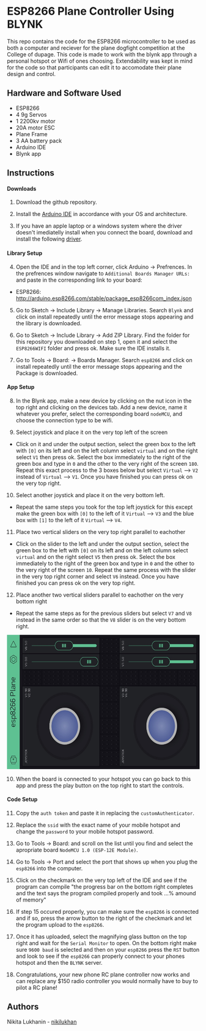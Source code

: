 # ESP8266 Plane Controller Using BLYNK
This repo contains the code for the ESP8266 microcontroller to be used as both a computer and reciever for the plane dogfight competition at the College of dupage. This code is made to work with the blynk app through a personal hotspot or Wifi of ones choosing. Extendability was kept in mind for the code so that participants can edit it to accomodate their plane design and control.

## Hardware and Software Used
- ESP8266
- 4 9g Servos
- 1 2200kv motor
- 20A motor ESC
- Plane Frame
- 3 AA battery pack
- Arduino IDE
- Blynk app

## Instructions

#### Downloads
1. Download the github repository.

2. Install the [Arduino IDE](https://www.arduino.cc/en/Main/Software) in accordance with your OS and architecture.

3. If you have an apple laptop or a windows system where the driver doesn't imediatelly install when you connect the board, download and install the following [driver](https://www.silabs.com/products/development-tools/software/usb-to-uart-bridge-vcp-drivers).

#### Library Setup
4. Open the IDE and in the top left corner, click Arduino -> Prefrences. In the prefrences window navigate to `Additional Boards Manager URLs:` and paste in the corresponding link to your board:
- ESP8266: http://arduino.esp8266.com/stable/package_esp8266com_index.json

5. Go to Sketch -> Include Library -> Manage Libraries. Search `Blynk` and click on install repeatedly until the error message stops appearing and the library is downloaded.

6. Go to Sketch -> Include Library -> Add ZIP Library. Find the folder for this repository you downloaded on step 1, open it and select the `ESP8266WIFI` folder and press ok. Make sure the IDE installs it.

7. Go to Tools -> Board: -> Boards Manager. Search `esp8266` and click on install repeatedly until the error message stops appearing and the Package is downloaded.

#### App Setup
8. In the Blynk app, make a new device by clicking on the nut icon in the top right and clicking on the devices tab. Add a new device, name it whatever you prefer, select the corresponding board `nodeMCU`, and choose the connection type to be wifi.

9. Select joystick and place it on the very top left of the screen
- Click on it and under the output section, select the green box to the left with `[0]` on its left and on the left column select `virtual` and on the right select `V1` then press ok. Select the box immediately to the right of the green box and type in `0` and the other to the very right of the screen `180`. Repeat this exact process to the 3 boxes below  but select `Virtual` --> `V2` instead of `Virtual` --> `V1`. Once you have finished you can press ok on the very top right.
    
10. Select another joystick and place it on the very bottom left.
- Repeat the same steps you took for the top left joystick for this except make the green box with `[0]` to the left of it `Virtual` --> `V3` and the blue box with `[1]` to the left of it `Virtual` --> `V4`.
    
11. Place two vertical sliders on the very top right parallel to eachother
- Click on the slider to the left and under the output section, select the green box to the left with `[0]` on its left and on the left column select `virtual` and on the right select `V5` then press ok. Select the box immediately to the right of the green box and type in `0` and the other to the very right of the screen `10`. Repeat the same process with the slider in the very top right corner and select `V6` instead. Once you have finished you can press ok on the very top right.
   
12. Place another two vertical sliders parallel to eachother on the very bottom right
- Repeat the same steps as for the previous sliders but select `V7` and `V8` instead in the same order so that the `V8` slider is on the very bottom right. 

<img src="esp8266Photos/Controls.jpg" height="350">

10. When the board is connected to your hotspot you can go back to this app and press the play button on the top right to start the controls.

#### Code Setup
11. Copy the `auth token` and paste it in replacing the `customAuthenticator`.

12. Replace the `ssid` with the exact name of your mobile hotspot and change the `password` to your mobile hotspot password.

13. Go to Tools -> Board: and scroll on the list until you find and select the apropriate board `NodeMCU 1.0 (ESP-12E Module)`.

14. Go to Tools -> Port and select the port that shows up when you plug the `esp8266` into the computer.

15. Click on the checkmark on the very top left of the IDE and see if the program can compile "the progress bar on the bottom right completes and the text says the program compiled properly and took ...% amound of memory"

16. If step 15 occured properly, you can make sure the `esp8266` is connected and if so, press the arrow button to the right of the checkmark and let the program upload to the `esp8266`.

17. Once it has uploaded, select the magnifying glass button on the top right and wait for the `Serial Monitor` to open. On the bottom right make sure `9600 baud` is selected and then on your `esp8266` press the `RST` button and look to see if the `esp8266` can properly connect to your phones hotspot and then the `BLYNK` server.

18. Congratulations, your new phone RC plane controller now works and can replace any $150 radio controller you would normally have to buy to pilot a RC plane!

## Authors
Nikita Lukhanin - [nikilukhan](https://github.com/nikilukhan)
